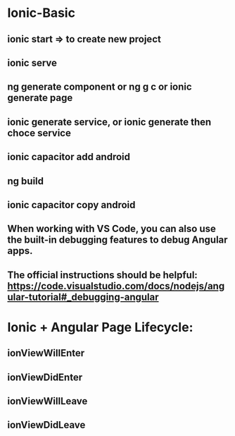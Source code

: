 # Ionic-Basic

## ionic start => to create new project

## ionic serve

## ng generate component or ng g c or ionic generate page

## ionic generate service, or ionic generate then choce service

## ionic capacitor add android

## ng build

## ionic capacitor copy android

## When working with VS Code, you can also use the built-in debugging features to debug Angular apps.

## The official instructions should be helpful: https://code.visualstudio.com/docs/nodejs/angular-tutorial#_debugging-angular

# Ionic + Angular Page Lifecycle:

## ionViewWillEnter

## ionViewDidEnter

## ionViewWillLeave

## ionViewDidLeave
